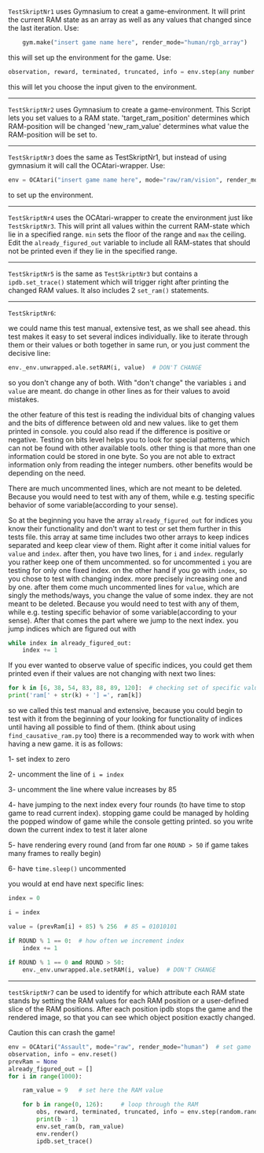 `TestSkriptNr1` uses Gymnasium to creat a game-environment.
It will print the current RAM state as an array as well as any values that changed since the last iteration.
Use:
```python
    gym.make("insert game name here", render_mode="human/rgb_array")
```

this will set up the environment for the game.
Use:
```python
observation, reward, terminated, truncated, info = env.step(any number between 0 and env.nb_actions-1)
```

this will let you choose the input given to the environment.
___
`TestSkriptNr2` uses Gymnasium to create a game-environment.
This Script lets you set values to a RAM state.
'target_ram_position' determines which RAM-position will be changed
'new_ram_value' determines what value the RAM-position will be set to.
___
`TestSkriptNr3` does the same as TestSkriptNr1, but instead of using gymnasium it will call the OCAtari-wrapper.
Use:
```python
env = OCAtari("insert game name here", mode="raw/ram/vision", render_mode="human/rgb_array")
```

to set up the environment.
___
`TestSkriptNr4` uses the OCAtari-wrapper to create the environment just like `TestSkriptNr3`.
This will print all values within the current RAM-state which lie in a specified range.
`min` sets the floor of the range and `max` the ceiling. Edit the `already_figured_out` variable to include all RAM-states that should not be printed even if they lie in the specified range.
___
`TestSkriptNr5` is the same as `TestSkriptNr3` but contains a `ipdb.set_trace()` statement which will trigger right after printing the changed RAM values. It also includes 2 `set_ram()` statements. 
___
`TestSkriptNr6`:

we could name this test manual, extensive test, as we shall see ahead.
this test makes it easy to set several indices individually. like to iterate through them or their values or both
together in same run, or you just comment the decisive line:
```python
env._env.unwrapped.ale.setRAM(i, value)  # DON'T CHANGE
```
so you don't change any of both. With "don't change" the variables `i` and `value` are meant. do change in other lines
as for their values to avoid mistakes.

the other feature of this test is reading the individual bits of changing values and the bits of difference between
old and new values. like to get them printed in console. you could also read if the difference is positive or negative.
Testing on bits level helps you to look for special patterns, which can not be found with other available tools. other
thing is that more than one information could be stored in one byte. So you are not able to extract information only
from reading the integer numbers. other benefits would be depending on the need.

There are much uncommented lines, which are not meant to be deleted. Because you would need to test with any of them,
while e.g. testing specific behavior of some variable(according to your sense).

So at the beginning you have the array `already_figured_out` for indices you know their functionality and don't want to 
test or set them further in this tests file. this array at same time includes two other arrays to keep indices separated
and keep clear view of them.
Right after it come initial values for `value` and `index`. after then, you have two lines, for `i` and `index`.
regularly you rather keep one of them uncommented. so for uncommented `i` you are testing for only one fixed index. on
the other hand if you go with `index`, so you chose to test with changing index. more precisely increasing one and by
one.
after them come much uncommented lines for `value`, which are singly the methods/ways, you change the value of some
index. they are not meant to be deleted. Because you would need to test with any of them,
while e.g. testing specific behavior of some variable(according to your sense).
After that comes the part where we jump to the next index. you jump indices which are figured out with
```python
while index in already_figured_out:
    index += 1
```
If you ever wanted to observe value of specific indices, you could get them printed even if their values are not
changing with next two lines:
```python
for k in [6, 38, 54, 83, 88, 89, 120]:  # checking set of specific values
print('ram[' + str(k) + '] =', ram[k])
```

so we called this test manual and extensive, because you could begin to test with it from the beginning of your looking
for functionality of indices until having all possible to find of them. (think about using `find_causative_ram.py` too)
there is a recommended way to work with when having a new game. it is as follows:

1- set index to zero

2- uncomment the line of `i = index`

3- uncomment the line where value increases by 85

4- have jumping to the next index every four rounds (to have time to stop game to read current index). stopping game
could be managed by holding the popped window of game while the console getting printed. so you write down the current
index to test it later alone

5- have rendering every round (and from far one `ROUND > 50` if game takes many frames to really begin)

6- have `time.sleep()` uncommented

you would at end have next specific lines:
```python
index = 0

i = index

value = (prevRam[i] + 85) % 256  # 85 = 01010101

if ROUND % 1 == 0:  # how often we increment index
    index += 1
    
if ROUND % 1 == 0 and ROUND > 50:
    env._env.unwrapped.ale.setRAM(i, value)  # DON'T CHANGE
``` 

___
`testSkriptNr7` can be used to identify for which attribute each RAM state stands
by setting the RAM values for each RAM position or a user-defined slice of the
RAM positions. After each position ipdb stops the game and the rendered image, so
that you can see which object position exactly changed.

Caution this can crash the game!

```python
env = OCAtari("Assault", mode="raw", render_mode="human")  # set game
observation, info = env.reset()
prevRam = None
already_figured_out = []
for i in range(1000):

    ram_value = 9   # set here the RAM value

    for b in range(0, 126):     # loop through the RAM
        obs, reward, terminated, truncated, info = env.step(random.randint(0, 0))
        print(b - 1)
        env.set_ram(b, ram_value)
        env.render()
        ipdb.set_trace()
```
